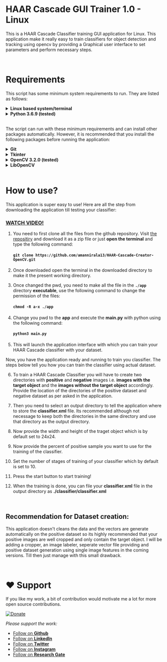 # HAAR Cascade GUI Trainer 1.0 - Linux
This is a HAAR Cascade Classifier training GUI application for Linux. This application make it really easy to train classifiers for object detection and tracking using opencv by providing a Graphical user interface to set parameters and perform necessary steps.

<br>

# Requirements
This script has some minimum system requirements to run. They are listed as follows:
<details>
<summary><b>Linux based system/terminal</b></summary>

This application runs shell scripts with Linux specific commands. So, you would need a linux based system to perform tasks with the application.<br><br>
</details>

<details>
<summary><b>Python 3.6.9 (tested)</b></summary>

Python should come pre-installed on your linux system. You can still check for the version of it with the command:

#### ` python3 --version`
If for any reason python is missing or is of oler version, use the following command to install python3 on your system.
#### ` sudo apt-get install python3 `
</details>

<br>

The script can run with these minimum requirements and can install other packages automatically. However, it is recommended that you install the following packages before running the application:
<details>
<summary><b>Git</b></summary>

Git should be pre-installed on your linux system but for any reason if it's not, you can run the following command to install it:
#### `sudo apt-get install git `
</details>

<details>
<summary><b>Tkinter</b></summary>

This library is present by default in python3. But if still missing you can install it by using the following command provided:
#### `sudo apt-get install python3-tk`
</details>

<details>
<summary><b>OpenCV 3.2.0 (tested)</b></summary>

This library would not be install by default, you can install openCV with the following command:
#### `sudo apt-get install python3-opencv`
</details>

<details>
<summary><b>LibOpenCV</b></summary>

This library would not be install by default, you can install openCV with the following commands:
#### `sudo apt-get install -y build-essential`
#### `sudo apt-get install -y cmake git libgtk2.0-dev pkg-config libavcodec-dev libavformat-dev libswscale-dev`
#### `sudo apt-get install -y libopencv-dev`
</details>

<br>

# How to use?
This application is super easy to use! Here are all the step from downloading the application till testing your classifier:

### [WATCH VIDEO!](https://www.amannirala.com)

1. You need to first clone all the files from the github repository. Visit [the repositiry](https://github.com/amannirala13/HAAR-Cascade-Creator-OpenCV) and download it as a zip file or just **open the terminal** and type the following command:
   #### `git clone https://github.com/amannirala13/HAAR-Cascade-Creator-OpenCV.git`

2. Once downloaded open the terminal in the downloaded directory to make it the present working directory.

3. Once changed the pwd, you need to make all the file in the **`./app`** directory **executable**, use the following command to change the permission of the files:
   #### `chmod -R a-x ./app`

4. Change you pwd to the **app** and execute the **main.py** with python using the following command:
   #### `python3 main.py`

5. This will launch the application interface with which you can train your HAAR Cascade classifier with your dataset.

Now, you have the application ready and running to train you classifier. The steps below tell you how you can train the classifier using actual dataset.

6. To train a HAAR Cascade Classifier you will have to create two directories with **positive** and **negative** images i.e. **images with the target object** and the **images without the target object** accordingly. Provide the location of the directories of the positive dataset and negative dataset as per asked in the application.
   
7. Then you need to select an output directory to tell the application where to store the **classifier.xml** file. Its recommended although not necessage to keep both the directories in the same directory and use that directory as the output directory.

8. Now provide the width and height of the traget object which is by default set to 24x24.

9. Now provide the percent of positive sample you want to use for the training of the classifier.

10. Set the number of stages of training of your classifier which by default is set to 10.

11. Press the start button to start training!

12. When the training is done, you can file your **classifier.xml** file in the output directory as **./classifier/classifier.xml**

<br>

## Recommendation for Dataset creation:
This application doesn't cleans the data and the vectors are generate automatically on the positive dataset so its highly recommended that your positive images are well cropped and only contain the target object. I will be adding a cropper, an image labeler, seperate vector file providing and positive dataset generation using single image features in the coming versions. Till then just manage with this small drawback. 

<br>

# **❤ Support**
If you like my work, a bit of contribution would motivate me a lot for more open source contributions.

[![Donate](https://img.shields.io/badge/Donate-PayPal-green.svg)](https://www.paypal.me/amannirala13)

*Please support the work:*
 - [Follow on **Github**](https://github.com/amannirala13)
 - [Follow on **LinkedIn**](https://www.linkedin.com/in/amannirala13/)
 - [Follow on **Twitter**](https://twitter.com/AmanNirala13)
 - [Follow on **Instagram**](https://www.instagram.com/amannirala13/)
 - [Follow on **Research Gate**](https://www.researchgate.net/profile/Aman_Nirala)
